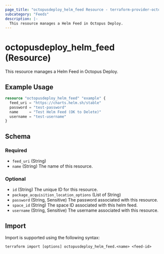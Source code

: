 ```yaml
---
page_title: "octopusdeploy_helm_feed Resource - terraform-provider-octopusdeploy"
subcategory: "Feeds"
description: |-
  This resource manages a Helm Feed in Octopus Deploy.
---
```


# octopusdeploy_helm_feed (Resource)

This resource manages a Helm Feed in Octopus Deploy.

## Example Usage

```terraform
resource "octopusdeploy_helm_feed" "example" {
  feed_uri = "https://charts.helm.sh/stable"
  password = "test-password"
  name     = "Test Helm Feed (OK to Delete)"
  username = "test-username"
}
```
<!-- schema generated by tfplugindocs -->
## Schema

### Required

- `feed_uri` (String)
- `name` (String) The name of this resource.

### Optional

- `id` (String) The unique ID for this resource.
- `package_acquisition_location_options` (List of String)
- `password` (String, Sensitive) The password associated with this resource.
- `space_id` (String) The space ID associated with this helm feed.
- `username` (String, Sensitive) The username associated with this resource.

## Import

Import is supported using the following syntax:

```shell
terraform import [options] octopusdeploy_helm_feed.<name> <feed-id>
```
